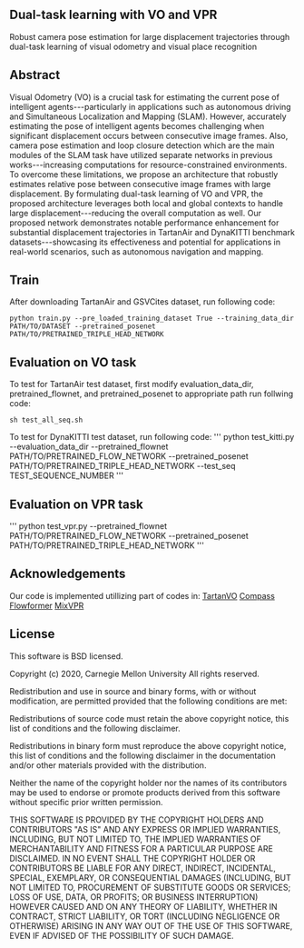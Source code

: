 ## Dual-task learning with VO and VPR
Robust camera pose estimation for large displacement trajectories through dual-task learning of visual odometry and visual place recognition

## Abstract
Visual Odometry (VO) is a crucial task for estimating the current pose of intelligent agents---particularly in applications such as autonomous driving and Simultaneous Localization and Mapping (SLAM). 
However, accurately estimating the pose of intelligent agents becomes challenging when significant displacement occurs between consecutive image frames. Also, camera pose estimation and loop closure detection which are the main modules of the SLAM task have utilized separate networks in previous works---increasing computations for resource-constrained environments.
To overcome these limitations, we propose an architecture that robustly estimates relative pose between consecutive image frames with large displacement. By formulating dual-task learning of VO and VPR, the proposed architecture leverages both local and global contexts to handle large displacement---reducing the overall computation as well. Our proposed network demonstrates notable performance enhancement for substantial displacement trajectories in TartanAir and DynaKITTI benchmark datasets---showcasing its effectiveness and potential for applications in real-world scenarios, such as autonomous navigation and mapping.

## Train
After downloading TartanAir and GSVCites dataset, run following code:
```
python train.py --pre_loaded_training_dataset True --training_data_dir PATH/TO/DATASET --pretrained_posenet PATH/TO/PRETRAINED_TRIPLE_HEAD_NETWORK
```

## Evaluation on VO task
To test for TartanAir test dataset, first modify evaluation_data_dir, pretrained_flownet, and pretrained_posenet to appropriate path run follwing code:
```
sh test_all_seq.sh
```

To test for DynaKITTI test dataset, run following code:
'''
python test_kitti.py --evaluation_data_dir --pretrained_flownet PATH/TO/PRETRAINED_FLOW_NETWORK  --pretrained_posenet PATH/TO/PRETRAINED_TRIPLE_HEAD_NETWORK --test_seq TEST_SEQUENCE_NUMBER
'''

## Evaluation on VPR task

'''
python test_vpr.py --pretrained_flownet PATH/TO/PRETRAINED_FLOW_NETWORK --pretrained_posenet PATH/TO/PRETRAINED_TRIPLE_HEAD_NETWORK
'''

## Acknowledgements
Our code is implemented utillizing part of codes in:
[TartanVO](https://github.com/castacks/tartanvo.git)
[Compass](https://github.com/microsoft/COMPASS.git)
[Flowformer](https://github.com/drinkingcoder/FlowFormer-Official.git)
[MixVPR](https://github.com/amaralibey/MixVPR.git)

## License
This software is BSD licensed.

Copyright (c) 2020, Carnegie Mellon University All rights reserved.

Redistribution and use in source and binary forms, with or without modification, are permitted provided that the following conditions are met:

Redistributions of source code must retain the above copyright notice, this list of conditions and the following disclaimer.

Redistributions in binary form must reproduce the above copyright notice, this list of conditions and the following disclaimer in the documentation and/or other materials provided with the distribution.

Neither the name of the copyright holder nor the names of its contributors may be used to endorse or promote products derived from this software without specific prior written permission.

THIS SOFTWARE IS PROVIDED BY THE COPYRIGHT HOLDERS AND CONTRIBUTORS "AS IS" AND ANY EXPRESS OR IMPLIED WARRANTIES, INCLUDING, BUT NOT LIMITED TO, THE IMPLIED WARRANTIES OF MERCHANTABILITY AND FITNESS FOR A PARTICULAR PURPOSE ARE DISCLAIMED. IN NO EVENT SHALL THE COPYRIGHT HOLDER OR CONTRIBUTORS BE LIABLE FOR ANY DIRECT, INDIRECT, INCIDENTAL, SPECIAL, EXEMPLARY, OR CONSEQUENTIAL DAMAGES (INCLUDING, BUT NOT LIMITED TO, PROCUREMENT OF SUBSTITUTE GOODS OR SERVICES; LOSS OF USE, DATA, OR PROFITS; OR BUSINESS INTERRUPTION) HOWEVER CAUSED AND ON ANY THEORY OF LIABILITY, WHETHER IN CONTRACT, STRICT LIABILITY, OR TORT (INCLUDING NEGLIGENCE OR OTHERWISE) ARISING IN ANY WAY OUT OF THE USE OF THIS SOFTWARE, EVEN IF ADVISED OF THE POSSIBILITY OF SUCH DAMAGE.
